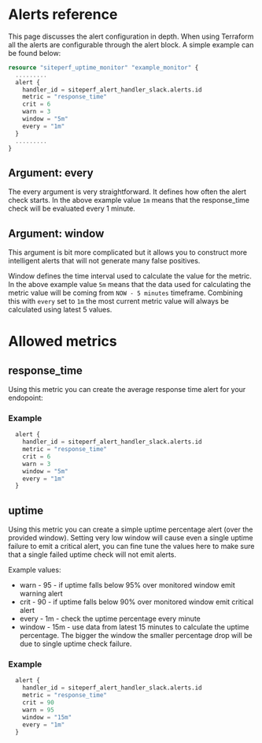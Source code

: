 # Alerts reference

This page discusses the alert configuration in depth. When using Terraform all the alerts are configurable through the alert block. A simple example can be found below:

```terraform
resource "siteperf_uptime_monitor" "example_monitor" {
  .........
  alert {
    handler_id = siteperf_alert_handler_slack.alerts.id
    metric = "response_time"
    crit = 6
    warn = 3
    window = "5m"
    every = "1m"
  }
  .........
}
```

## Argument: every

The every argument is very straightforward. It defines how often the alert check starts. In the above example value `1m` means that the response_time check will be evaluated every 1 minute.

## Argument: window

This argument is bit more complicated but it allows you to construct more intelligent alerts that will not generate many false positives. 

Window defines the time interval used to calculate the value for the metric. In the above example value `5m` means that the data used for calculating the metric value will be coming from `NOW - 5 minutes` timeframe. Combining this with `every` set to `1m` the most current metric value will always be calculated using latest 5 values.     

# Allowed metrics

## response_time

Using this metric you can create the average response time alert for your endopoint:

### Example

```terraform
  alert {
    handler_id = siteperf_alert_handler_slack.alerts.id
    metric = "response_time"
    crit = 6
    warn = 3
    window = "5m"
    every = "1m"
  }
```

## uptime

Using this metric you can create a simple uptime percentage alert (over the provided window). Setting very low window will cause even a single uptime failure to emit a critical alert, you can fine tune the values here to make sure that a single failed uptime check will not emit alerts.

Example values:

* warn - 95 - if uptime falls below 95% over monitored window emit warning alert
* crit - 90 - if uptime falls below 90% over monitored window emit critical alert
* every - 1m - check the uptime percentage every minute
* window - 15m - use data from latest 15 minutes to calculate the uptime percentage. The bigger the window the smaller percentage drop will be due to single uptime check failure. 


### Example

```terraform
  alert {
    handler_id = siteperf_alert_handler_slack.alerts.id
    metric = "response_time"
    crit = 90
    warn = 95
    window = "15m"
    every = "1m"
  }
```

